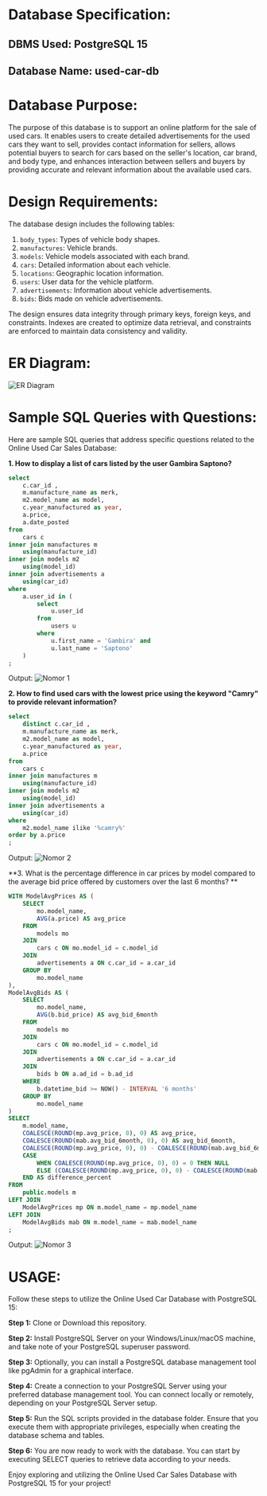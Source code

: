 # Database Specification:
## DBMS Used: PostgreSQL 15
## Database Name: used-car-db

# Database Purpose:
The purpose of this database is to support an online platform for the sale of used cars. It enables users to create detailed advertisements for the used cars they want to sell, provides contact information for sellers, allows potential buyers to search for cars based on the seller's location, car brand, and body type, and enhances interaction between sellers and buyers by providing accurate and relevant information about the available used cars.

# Design Requirements:
The database design includes the following tables:
1. `body_types`: Types of vehicle body shapes.
2. `manufactures`: Vehicle brands.
3. `models`: Vehicle models associated with each brand.
4. `cars`: Detailed information about each vehicle.
5. `locations`: Geographic location information.
6. `users`: User data for the vehicle platform.
7. `advertisements`: Information about vehicle advertisements.
8. `bids`: Bids made on vehicle advertisements.

The design ensures data integrity through primary keys, foreign keys, and constraints. Indexes are created to optimize data retrieval, and constraints are enforced to maintain data consistency and validity.

# ER Diagram:
![ER Diagram](https://github.com/akhmadtaufik/project-relational-database/blob/main/assets/ERD-3.png)

# Sample SQL Queries with Questions:
Here are sample SQL queries that address specific questions related to the Online Used Car Sales Database:

**1. How to display a list of cars listed by the user Gambira Saptono?**
```sql
select 
	c.car_id ,
	m.manufacture_name as merk,
	m2.model_name as model,
	c.year_manufactured as year,
	a.price,
	a.date_posted 
from 
	cars c 
inner join manufactures m 
	using(manufacture_id)
inner join models m2 
	using(model_id)
inner join advertisements a 
	using(car_id)
where 
	a.user_id in (
		select 
			u.user_id
		from 
			users u 
		where 
			u.first_name = 'Gambira' and 
			u.last_name = 'Saptono'
	)
;
```
Output:
![Nomor 1](https://github.com/akhmadtaufik/project-relational-database/blob/main/assets/transaction-nomor-3.png)

**2. How to find used cars with the lowest price using the keyword "Camry" to provide relevant information?**
```sql
select 
	distinct c.car_id ,
	m.manufacture_name as merk,
	m2.model_name as model,
	c.year_manufactured as year,
	a.price
from 
	cars c 
inner join manufactures m 
	using(manufacture_id)
inner join models m2 
	using(model_id)
inner join advertisements a 
	using(car_id)
where
	m2.model_name ilike '%camry%'
order by a.price 
;
```
Output:
![Nomor 2](https://github.com/akhmadtaufik/project-relational-database/blob/main/assets/transaction-nomor-4.png)

**3. What is the percentage difference in car prices by model compared to the average bid price offered by customers over the last 6 months? **
```sql
WITH ModelAvgPrices AS (
    SELECT
        mo.model_name,
        AVG(a.price) AS avg_price
    FROM
        models mo
    JOIN
        cars c ON mo.model_id = c.model_id
    JOIN
        advertisements a ON c.car_id = a.car_id
    GROUP BY
        mo.model_name
),
ModelAvgBids AS (
    SELECT
        mo.model_name,
        AVG(b.bid_price) AS avg_bid_6month
    FROM
        models mo
    JOIN
        cars c ON mo.model_id = c.model_id
    JOIN
        advertisements a ON c.car_id = a.car_id
    JOIN
        bids b ON a.ad_id = b.ad_id
    WHERE
        b.datetime_bid >= NOW() - INTERVAL '6 months'
    GROUP BY
        mo.model_name
)
SELECT
    m.model_name,
    COALESCE(ROUND(mp.avg_price, 0), 0) AS avg_price,
    COALESCE(ROUND(mab.avg_bid_6month, 0), 0) AS avg_bid_6month,
    COALESCE(ROUND(mp.avg_price, 0), 0) - COALESCE(ROUND(mab.avg_bid_6month, 0), 0) AS difference,
    CASE
        WHEN COALESCE(ROUND(mp.avg_price, 0), 0) = 0 THEN NULL
        ELSE (COALESCE(ROUND(mp.avg_price, 0), 0) - COALESCE(ROUND(mab.avg_bid_6month, 0), 0)) / COALESCE(ROUND(mp.avg_price, 0), 0) * 100
    END AS difference_percent
FROM
    public.models m
LEFT JOIN
    ModelAvgPrices mp ON m.model_name = mp.model_name
LEFT JOIN
    ModelAvgBids mab ON m.model_name = mab.model_name
;
```
Output:
![Nomor 3](https://github.com/akhmadtaufik/project-relational-database/blob/main/assets/analytical-nomor-4.png)

# USAGE:
Follow these steps to utilize the Online Used Car Database with PostgreSQL 15:

**Step 1:** Clone or Download this repository.

**Step 2:** Install PostgreSQL Server on your Windows/Linux/macOS machine, and take note of your PostgreSQL superuser password.

**Step 3:** Optionally, you can install a PostgreSQL database management tool like pgAdmin for a graphical interface.

**Step 4:** Create a connection to your PostgreSQL Server using your preferred database management tool. You can connect locally or remotely, depending on your PostgreSQL Server setup.

**Step 5:** Run the SQL scripts provided in the database folder. Ensure that you execute them with appropriate privileges, especially when creating the database schema and tables.

**Step 6:** You are now ready to work with the database. You can start by executing SELECT queries to retrieve data according to your needs.

Enjoy exploring and utilizing the Online Used Car Sales Database with PostgreSQL 15 for your project!

